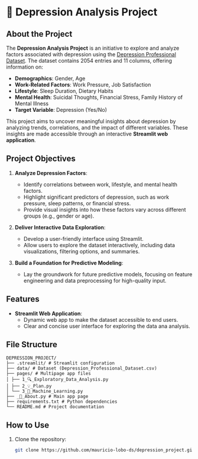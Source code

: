 # 🔹 Depression Analysis Project

## About the Project
The **Depression Analysis Project** is an initiative to explore and analyze factors associated with depression using the [Depression Professional Dataset](https://www.kaggle.com/datasets/ikynahidwin/depression-professional-dataset/data). The dataset contains 2054 entries and 11 columns, offering information on:
- **Demographics**: Gender, Age
- **Work-Related Factors**: Work Pressure, Job Satisfaction
- **Lifestyle**: Sleep Duration, Dietary Habits
- **Mental Health**: Suicidal Thoughts, Financial Stress, Family History of Mental Illness
- **Target Variable**: Depression (Yes/No)

This project aims to uncover meaningful insights about depression by analyzing trends, correlations, and the impact of different variables. These insights are made accessible through an interactive **Streamlit web application**.

## Project Objectives
1. **Analyze Depression Factors**:
   - Identify correlations between work, lifestyle, and mental health factors.
   - Highlight significant predictors of depression, such as work pressure, sleep patterns, or financial stress.
   - Provide visual insights into how these factors vary across different groups (e.g., gender or age).

2. **Deliver Interactive Data Exploration**:
   - Develop a user-friendly interface using Streamlit.
   - Allow users to explore the dataset interactively, including data visualizations, filtering options, and summaries.

3. **Build a Foundation for Predictive Modeling**:
   - Lay the groundwork for future predictive models, focusing on feature engineering and data preprocessing for high-quality input.

## Features
- **Streamlit Web Application**:
  - Dynamic web app to make the dataset accessible to end users.
  - Clear and concise user interface for exploring the data ana analysis.

## File Structure
```
DEPRESSION_PROJECT/
├── .streamlit/ # Streamlit configuration
├── data/ # Dataset (Depression_Professional_Dataset.csv)
├── pages/ # Multipage app files
│ ├── 1_🔍_Exploratory_Data_Analysis.py
│ ├── 2_💡_Plan.py
│ └── 3_🤖_Machine_Learning.py
├── _🔹_About.py # Main app page
├── requirements.txt # Python dependencies
└── README.md # Project documentation
```

## How to Use
1. Clone the repository:
   ```bash
   git clone https://github.com/mauricio-lobo-ds/depression_project.git
